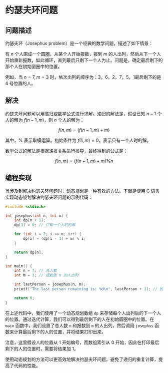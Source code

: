 # 约瑟夫环问题

## 问题描述

约瑟夫环（Josephus problem）是一个经典的数学问题，描述了如下情景：

有 $n$ 个人围成一个圆圈，从某个人开始报数，报到 $m$ 的人出列，然后从下一个人开始重新报数，如此循环，直到最后只剩下一个人为止。问题是，确定最后剩下的那个人在初始圆圈中的位置。

例如，当 $n=7,m=3$ 时，依次出列的顺序为：$3，6，2，7，5，1$最后剩下的是 $4$ 号位置的人。

## 解决

约瑟夫环问题可以用递归或数学公式进行求解。递归的解法是，假设已知 $n-1$ 个人的解为 $f(n-1, m)$，则 $n$ 个人的解为：

$$
f(n, m) = (f(n-1, m) + m) % n
$$

其中，$\%$ 表示取模运算。初始条件为 $f(1, m) = 0$，表示只有一个人时的解。

数学公式的解法是根据递推关系进行推导，最终得到的公式是：

$$
f(n, m) = (f(n-1, m) + m) \% n
$$

## 编程实现

当涉及到解决约瑟夫环问题时，动态规划是一种有效的方法。下面是使用 C 语言实现动态规划解决约瑟夫环问题的示例代码：

```c
#include <stdio.h>

int josephus(int n, int m) {
    int dp[n + 1];
    dp[1] = 0; // 只有一个人时的解

    for (int i = 2; i <= n; i++) {
        dp[i] = (dp[i - 1] + m) % i;
    }

    return dp[n];
}

int main() {
    int n = 7; // 总人数
    int m = 3; // 报数到 m 的人出列

    int lastPerson = josephus(n, m);
    printf("The last person remaining is: %d\n", lastPerson + 1); // 因为数组从 0 开始，所以要加 1

    return 0;
}
```

在上述代码中，我们使用了一个动态规划数组 `dp` 来存储每个人出列后的下一个人的位置。通过迭代计算，我们可以得到最后剩下的人在初始圆圈中的位置。在 `main` 函数中，我们设置了总人数 `n` 和报数到 `m` 的人出列，然后调用 `josephus` 函数来计算最后剩下的人的位置，并将结果打印出来。

注意，这里假设人的位置从 1 开始编号，而数组索引从 0 开始，因此在打印最后剩下的人的位置时，需要将结果加 1。

使用动态规划的方法可以更高效地解决约瑟夫环问题，避免了递归的重复计算，提高了代码的性能。
